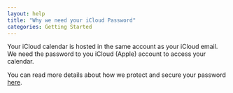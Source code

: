 ```yaml
---
layout: help
title: "Why we need your iCloud Password"
categories: Getting Started
---
```


Your iCloud calendar is hosted in the same account as your iCloud email. We need the password to you iCloud (Apple) account to access your calendar. 

You can read more details about how we protect and secure your password [here](https://freebusy.io/security). 

